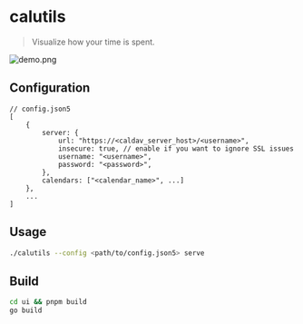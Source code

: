 # calutils

> Visualize how your time is spent.

![demo.png](./docs/demo.png)

## Configuration

```json5
// config.json5
[
	{
		server: {
			url: "https://<caldav_server_host>/<username>",
			insecure: true, // enable if you want to ignore SSL issues
			username: "<username>",
			password: "<password>",
		},
		calendars: ["<calendar_name>", ...]
	},
	...
]
```

## Usage

```sh
./calutils --config <path/to/config.json5> serve
```

## Build

```sh
cd ui && pnpm build
go build
```